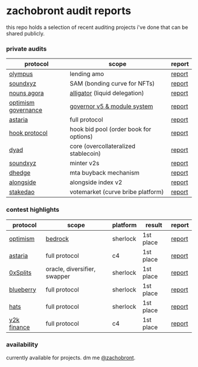 # zachobront audit reports

this repo holds a selection of recent auditing projects i've done that can be shared publicly.

### private audits

| protocol | scope | report |
| ---- | ---- | ---------|
| [olympus](https://www.olympusdao.finance/) | lending amo | [report](reports/olympus-lending-amo.md)
| [soundxyz](https://sound.xyz/) | SAM (bonding curve for NFTs) | [report](reports/sound.md) |
| [nouns agora](https://www.nounsagora.com/) | [alligator](https://github.com/voteagora/liquid-delegator/) (liquid delegation) | [report](reports/alligator.md) |
| [optimism governance](https://optimism.io/) | [governor v5 & module system](https://github.com/voteagora/optimism-gov/) | [report](reports/optgov.md) |
| [astaria](https://astaria.xyz/) | full protocol | [report](reports/astaria.pdf) |
| [hook protocol](http://hook.xyz/) | hook bid pool (order book for options) | [report](reports/hook.md) |
| [dyad](https://members.delphidigital.io/reports/exploring-dyad-a-new-approach-to-decentralized-stablecoins/#sneak-peek) | core (overcollateralized stablecoin) | [report](reports/dyad.md) |
| [soundxyz](https://sound.xyz/) | minter v2s | [report](reports/sound2.md) |
| [dhedge](https://www.dhedge.org/) | mta buyback mechanism | [report](reports/dhedge.md) |
| [alongside](https://alongside.xyz/) | alongside index v2 | [report](reports/alongside.md) |
| [stakedao](https://stakedao.org/) | votemarket (curve bribe platform) | [report](reports/stakedao.md) |

### contest highlights

| protocol | scope | platform | result | report |
| ---- | ---- | --------- | --------- | --------- |
| [optimism](https://www.optimism.io/) | [bedrock](https://community.optimism.io/docs/developers/bedrock/explainer/) | sherlock | 1st place | [report](https://github.com/sherlock-audit/2023-01-optimism-judging) |
| [astaria](https://astaria.xyz/) | full protocol | c4 | 1st place | [report](https://code4rena.com/reports/2023-01-astaria) |
| [0xSplits](https://www.0xsplits.xyz/) | oracle, diversifier, swapper | sherlock | 1st place | [report](https://github.com/sherlock-audit/2023-04-splits-judging/) |
| [blueberry](https://www.blueberry.garden/) | full protocol | sherlock | 1st place | [report](https://github.com/sherlock-audit/2023-02-blueberry-judging) |
| [hats](https://www.hatsprotocol.xyz/) | full protocol | sherlock | 1st place | [report](https://github.com/sherlock-audit/2023-02-hats-judging/) |
| [y2k finance](https://www.y2k.finance/) | full protocol | c4 | 1st place | [report](https://code4rena.com/reports/2022-09-y2k-finance) |

### availability

currently available for projects. dm me [@zachobront](http://twitter.com/zachobront).
